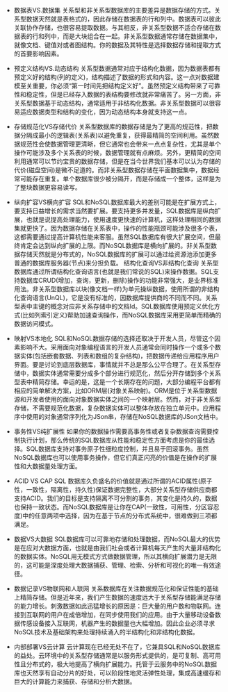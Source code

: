 + 数据表VS.数据集
 关系型和非关系型数据库的主要差异是数据存储的方式。关系型数据天然就是表格式的，因此存储在数据表的行和列中。数据表可以彼此关联协作存储，也很容易提取数据。与其相反，非关系型数据不适合存储在数据表的行和列中，而是大块组合在一起。非关系型数据通常存储在数据集中，就像文档、键值对或者图结构。你的数据及其特性是选择数据存储和提取方式的首要影响因素。 

+ 预定义结构VS.动态结构 
 关系型数据通常对应于结构化数据，因为数据表都有预定义好的结构(列的定义)，结构描述了数据的形式和内容。这一点对数据建模至关重要，你必须“第一时间先把结构定义好”。虽然预定义结构带来了可靠性和稳定性，但是已经存入数据的表结构要修改就非常痛苦了。另一方面，非关系型数据基于动态结构，通常适用于非结构化数据。非关系型数据可以很容易适应数据类型和结构的变化，因为动态结构本身就支持这一点。 
+ 存储规范化VS存储代价 关系型数据库的数据存储是为了更高的规范性，把数据分隔成最小的逻辑表(关系表)以避免重复，获得最精简的空间利用。虽然数据规范性会使数据管理更清晰，但它通常也会带来一点点复杂性，尤其是单个操作可能涉及多个关系表的时候，数据管理就有点麻烦。另外，更精简的空间利用通常可以节约宝贵的数据存储，但是在当今世界我们基本可以认为存储的代价(磁盘空间)是微不足道的。而非关系型数据存储在平面数据集中，数据经常可能存在重复。单个数据库很少被分隔开，而是存储成一个整体，这样是为了整块数据更容易读写。 

+ 纵向扩容VS横向扩容 SQL和NoSQL数据库最大的差别可能是在扩展方式上，要支持日益增长的需求当然要扩展。要支持更多并发量，SQL数据库是纵向扩展，也就是说提高处理能力，使用速度更快速的计算机，这样处理相同的数据集就更快了。因为数据存储在关系表中，操作的性能瓶颈可能涉及很多个表，这都需要通过提高计算机性能来客服。虽然SQL数据库有很大扩展空间，但最终肯定会达到纵向扩展的上限。而NoSQL数据库是横向扩展的。非关系型数据存储天然就是分布式的，NoSQL数据库的扩展可以通过给资源池添加更多普通的数据库服务器(节点)来分担负载。 结构化查询VS非结构化查询 关系型数据库通过所谓结构化查询语言(也就是我们常说的SQL)来操作数据。SQL支持数据库CRUD(增加，查询，更新，删除)操作的功能非常强大，是业界标准用法。非关系型数据库以块(像文档一样)为单元操纵数据，使用所谓的非结构化查询语言(UnQL)，它是没有标准的，因数据库提供商的不同而不同。关系型表中主键的概念对应非关系存储中的文档Id。SQL数据库使用预定义优化方式(比如列索引定义)帮助加速查询操作，而NoSQL数据库采用更简单而精确的数据访问模式。

+  映射VS本地化 SQL和NoSQL数据存储的选择还取决于开发人员，尽管这个因素影响不大。采用面向对象编程语言的开发人员通常会同时操作一个或多个数据实体(包括嵌套数据、列表和数组的复杂结构)，把数据传递给应用程序用户界面。要是讨论到底层数据库，事情就并不总是那么公平合理了。在关系型存储中，数据实体通常需要分成多个部分进行规范化，然后分开存储到多个关系型表中精简存储。幸运的是，这是一个长期存在的问题，大部分编程平台都有相应的简单解决方案，比如ORM层(对象关系映射)。ORM是位于关系型数据源和开发者使用的面向对象数据实体之间的一个映射层。然而，对于非关系型存储，不需要规范化数据，复杂数据实体可以整体存放在独立单元中。应用程序中使用的对象通常序列化为JSon串，存储在NoSQL数据库的JSon文档中。 

+ 事务性VS纯扩展性 如果你的数据操作需要高事务性或者复杂数据查询需要控制执行计划，那么传统的SQL数据库从性能和稳定性方面考虑是你的最佳选择。SQL数据库支持对事务原子性细粒度控制，并且易于回滚事务。虽然NoSQL数据库也可以使用事务操作，但它们真正闪亮的价值是在操作的扩展性和大数据量处理方面。 

+ ACID VS CAP SQL 数据库久负盛名的价值就是通过所谓的ACID属性(原子性，一致性，隔离性，持久性)保证数据完整性，大部分关系型存储供应商都支持ACID。我们的目标是支持隔离不可分割的事务，其变化是持久的，数据也保持一致状态。而NoSQL数据库是让你在CAP(一致性，可用性，分区容忍度)中的任意两项中选择，因为在基于节点的分布式系统中，很难做到三项都满足。 

+ 数据VS大数据 SQL数据库可以可靠地存储和处理数据，而NoSQL最大的优势是在应对大数据方面，也就是由我们社会或者计算机每天产生的大量非结构化的数据实体。NoSQL用无模式方式做数据管理，所以其横向扩展潜力是无限的，这可能是深度处理大数据捕获、管理、检索、分析和可视化的唯一有效途径。 

+ 数据记录VS物联网和人联网 关系数据库在关注数据规范化和保证性能的基础上精简存储。但是近年来，我们产生数据的速度远大于关系型存储能满足存储的能力增长。刺激数据如此迅猛增长的原因是：巨大量的用户数和物联网。连接到互联网的用户在成倍增加，在同步使用我们的应用。由于大量移动设备数据传感设备接入互联网，机器产生的数据量也大幅增加。因此企业必须寻求NoSQL技术及基础架构来处理持续涌入的半结构化和非结构化数据。 

+ 内部部署VS云计算 云计算现在已经无处不在了，它兼具SQL和NoSQL数据库的益处。云环境中的关系型存储通常是以服务形式提供的，是可复制、高可用性且分布式的，极大地提高了横向扩展能力。托管于云服务中的NoSQL数据库也天然享有自动分片的好处，可以阶段性地灵活弹性处理，集成高速缓存和巨大的计算能力来捕获、存储和分析大数据。

